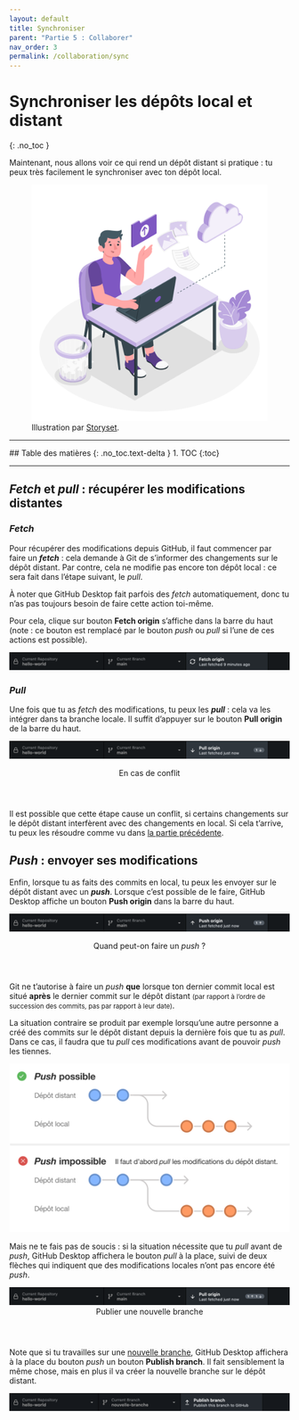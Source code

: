 ```yaml
---
layout: default
title: Synchroniser
parent: "Partie 5 : Collaborer"
nav_order: 3
permalink: /collaboration/sync
---
```


# Synchroniser les dépôts local et distant
{: .no_toc }

Maintenant, nous allons voir ce qui rend un dépôt distant si pratique : tu peux très facilement le synchroniser avec ton dépôt local.

<figure>
  <img src="../assets/storyset-uploading.svg" alt="">
  <figcaption>Illustration par <a href="https://storyset.com" target="_blank">Storyset</a>.</figcaption>
</figure>

<hr>
## Table des matières
{: .no_toc.text-delta }
1. TOC
{:toc}
<hr>

## *Fetch* et *pull* : récupérer les modifications distantes

### *Fetch*
Pour récupérer des modifications depuis GitHub, il faut commencer par faire un ***fetch*** : cela demande à Git de s’informer des changements sur le dépôt distant. Par contre, cela ne modifie pas encore ton dépôt local : ce sera fait dans l’étape suivant, le *pull*.

À noter que GitHub Desktop fait parfois des *fetch* automatiquement, donc tu n’as pas toujours besoin de faire cette action toi-même.

Pour cela, clique sur bouton **Fetch origin** s’affiche dans la barre du haut (note : ce bouton est remplacé par le bouton *push* ou *pull* si l’une de ces actions est possible).

![Le bouton “fetch” dans GitHub Desktop](../assets/fetch.png)

### *Pull*
Une fois que tu as *fetch* des modifications, tu peux les ***pull*** : cela va les intégrer dans ta branche locale. Il suffit d’appuyer sur le bouton **Pull origin** de la barre du haut.

![Le bouton “pull” dans GitHub Desktop](../assets/pull.png)

<div class="warning">
  <header>En cas de conflit</header>
  <p>Il est possible que cette étape cause un conflit, si certains changements sur le dépôt distant interfèrent avec des changements en local. Si cela t’arrive, tu peux les résoudre comme vu dans <a href="../branches/merge">la partie précédente</a>.</p>
</div>

## *Push* : envoyer ses modifications
Enfin, lorsque tu as faits des commits en local, tu peux les envoyer sur le dépôt distant avec un ***push***. Lorsque c’est possible de le faire, GitHub Desktop affiche un bouton **Push origin** dans la barre du haut.

![Le bouton “push” dans GitHub Desktop](../assets/push.png)

<div class="warning">
  <header>Quand peut-on faire un <em>push</em> ?</header>

  <p>
    Git ne t’autorise à faire un <em>push</em> <strong>que</strong> lorsque ton dernier commit local est situé <strong>après</strong> le dernier commit sur le dépôt distant <small>(par rapport à l’ordre de succession des commits, pas par rapport à leur date)</small>.
  </p>

  <p>
    La situation contraire se produit par exemple lorsqu’une autre personne a créé des commits sur le dépôt distant depuis la dernière fois que tu as <em>pull</em>.
    Dans ce cas, il faudra que tu <em>pull</em> ces modifications avant de pouvoir <em>push</em> les tiennes.
  </p>

  <img src="../assets/push-tip.svg" alt="Schéma">

  <p>
    Mais ne te fais pas de soucis : si la situation nécessite que tu <em>pull</em> avant de <em>push</em>, GitHub Desktop affichera le bouton <em>pull</em> à la place, suivi de deux flèches qui indiquent que des modifications locales n’ont pas encore été <em>push</em>.
  </p>

  <img src="../assets/pull-push.png" alt="Bouton “pull” avec deux flèches">
</div>

<div class="note">
  <header>Publier une nouvelle branche</header>
  <p>Note que si tu travailles sur une <a href="../branches/manage#créer-une-branche">nouvelle branche</a>, GitHub Desktop affichera à la place du bouton <em>push</em> un bouton <strong>Publish branch</strong>. Il fait sensiblement la même chose, mais en plus il va créer la nouvelle branche sur le dépôt distant.</p>

  <img src="../assets/publish-branch.png" alt="Bouton “Publish branch” dans GitHub Desktop">
</div>
